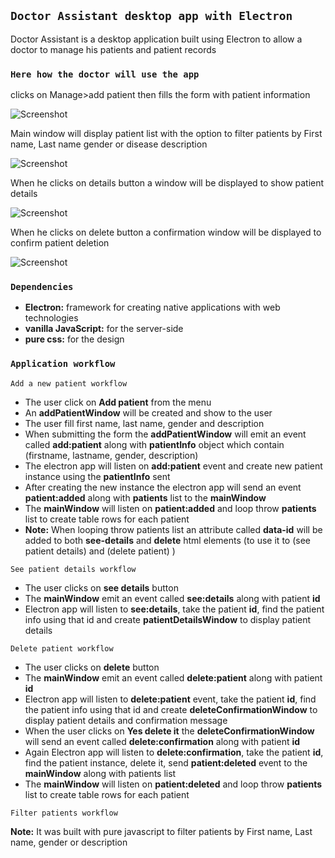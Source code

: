 ## `Doctor Assistant desktop app with Electron`

Doctor Assistant is a desktop application built using Electron to allow a doctor to manage his patients and patient records

### `Here how the doctor will use the app`

clicks on Manage>add patient then fills the form with patient information

![Screenshot](https://github.com/pedrasfloki/doctor-assistant-desktop-app/blob/main/screenshots/02.png)

Main window will display patient list with the option to filter patients by First name, Last name gender or disease description

![Screenshot](https://github.com/pedrasfloki/doctor-assistant-desktop-app/blob/main/screenshots/03.png)

When he clicks on details button a window will be displayed to show patient details

![Screenshot](https://github.com/pedrasfloki/doctor-assistant-desktop-app/blob/main/screenshots/04.png)

When he clicks on delete button a confirmation window will be displayed to confirm patient deletion

![Screenshot](https://github.com/pedrasfloki/doctor-assistant-desktop-app/blob/main/screenshots/05.png)

### `Dependencies`

- **Electron:** framework for creating native applications with web technologies
- **vanilla JavaScript:** for the server-side
- **pure css:** for the design

### `Application workflow`

`Add a new patient workflow`

- The user click on **Add patient** from the menu
- An **addPatientWindow** will be created and show to the user
- The user fill first name, last name, gender and description
- When submitting the form the **addPatientWindow** will emit an event called **add:patient** along with **patientInfo** object which contain (firstname, lastname, gender, description)
- The electron app will listen on **add:patient** event and create new patient instance using the **patientInfo** sent
- After creating the new instance the electron app will send an event **patient:added** along with **patients** list to the **mainWindow**
- The **mainWindow** will listen on **patient:added** and loop throw **patients** list to create table rows for each patient
- **Note:** When looping throw patients list an attribute called **data-id** will be added to both **see-details** and **delete** html elements (to use it to (see patient details) and (delete patient) )

`See patient details workflow`

- The user clicks on **see details** button
- The **mainWindow** emit an event called **see:details** along with patient **id**
- Electron app will listen to **see:details**, take the patient **id**, find the patient info using that id and create **patientDetailsWindow** to display patient details

`Delete patient workflow`

- The user clicks on **delete** button
- The **mainWindow** emit an event called **delete:patient** along with patient **id**
- Electron app will listen to **delete:patient** event, take the patient **id**, find the patient info using that id and create **deleteConfirmationWindow** to display patient details and confirmation message
- When the user clicks on **Yes delete it** the **deleteConfirmationWindow** will send an event called **delete:confirmation** along with patient **id**
- Again Electron app will listen to **delete:confirmation**, take the patient **id**, find the patient instance, delete it, send **patient:deleted** event to the **mainWindow** along with patients list
- The **mainWindow** will listen on **patient:deleted** and loop throw **patients** list to create table rows for each patient

`Filter patients workflow`

**Note:** It was built with pure javascript to filter patients by First name, Last name, gender or description
